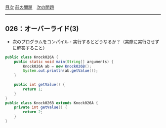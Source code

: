 [目次](../toc.md)
[前の問題](../025/README.md)　[次の問題](../027/README.md)


***
## 026：オーバーライド(3)
* 次のプログラムをコンパイル・実行するとどうなるか？（実際に実行させずに解答すること）

```java
public class Knock026A {
    public static void main(String[] arguments) {
        Knock026A ab = new Knock026B();
        System.out.println(ab.getValue());
    }
    
    public int getValue() {
        return 1;
    }
}
public class Knock026B extends Knock026A {
    private int getValue() {
        return 2;
    }
}
```

